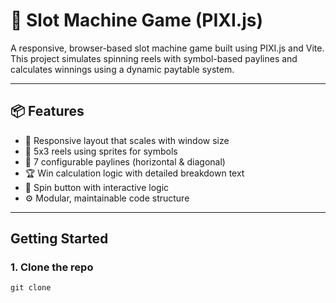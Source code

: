 # 🎰 Slot Machine Game (PIXI.js)
A responsive, browser-based slot machine game built using PIXI.js and Vite. This project simulates spinning reels with symbol-based paylines and calculates winnings using a dynamic paytable system.

---

## 📦 Features
- 🎨 Responsive layout that scales with window size
- 🧩 5x3 reels using sprites for symbols
- 💸 7 configurable paylines (horizontal & diagonal)
- 🏆 Win calculation logic with detailed breakdown text
- 🎯 Spin button with interactive logic
- ⚙️ Modular, maintainable code structure

---

## Getting Started

### 1. Clone the repo

```
git clone
```
